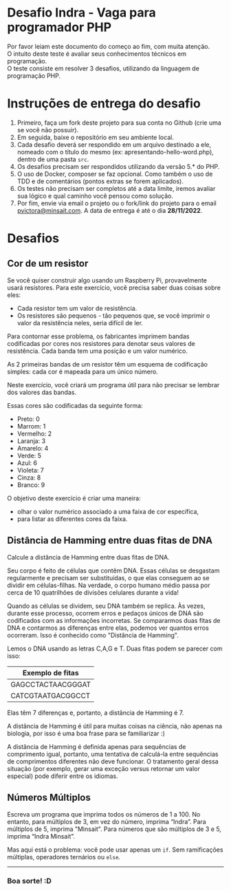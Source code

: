 # Desafio Indra - Vaga para programador PHP

Por favor leiam este documento do começo ao fim, com muita atenção. <br>
O intuito deste teste é avaliar seus conhecimentos técnicos em programação. <br>
O teste consiste em resolver 3 desafios, utilizando da linguagem de programação PHP. <br>

# Instruções de entrega do desafio

1. Primeiro, faça um fork deste projeto para sua conta no Github (crie uma se você não possuir).
2. Em seguida, baixe o repositório em seu ambiente local.
3. Cada desafio deverá ser respondido em um arquivo destinado a ele, nomeado com o título do mesmo (ex: apresentando-hello-word.php), dentro de uma pasta `src`.
4. Os desafios precisam ser respondidos utilizando da versão 5.* do PHP.
5. O uso de Docker, composer se faz opcional. Como também o uso de TDD e de comentários (pontos extras se forem aplicados).
6. Os testes não precisam ser completos até a data limite, iremos avaliar sua lógico e qual caminho você pensou como solução.
7. Por fim, envie via email o projeto ou o fork/link do projeto para o email <pvictora@minsait.com>. A data de entrega é até o dia **28/11/2022**.

# Desafios

## Cor de um resistor

Se você quiser construir algo usando um Raspberry Pi, provavelmente usará resistores. Para este exercício, você precisa saber duas coisas sobre eles:

* Cada resistor tem um valor de resistência.
* Os resistores são pequenos - tão pequenos que, se você imprimir o valor da resistência neles, seria difícil de ler.

Para contornar esse problema, os fabricantes imprimem bandas codificadas por cores nos resistores para denotar seus valores de resistência. Cada banda tem uma posição e um valor numérico.

As 2 primeiras bandas de um resistor têm um esquema de codificação simples: cada cor é mapeada para um único número.

Neste exercício, você criará um programa útil para não precisar se lembrar dos valores das bandas.

Essas cores são codificadas da seguinte forma:

* Preto: 0
* Marrom: 1
* Vermelho: 2
* Laranja: 3
* Amarelo: 4
* Verde: 5
* Azul: 6
* Violeta: 7
* Cinza: 8
* Branco: 9

O objetivo deste exercício é criar uma maneira:

* olhar o valor numérico associado a uma faixa de cor específica,
* para listar as diferentes cores da faixa.


## Distância de Hamming entre duas fitas de DNA

Calcule a distância de Hamming entre duas fitas de DNA.

Seu corpo é feito de células que contêm DNA. Essas células se desgastam regularmente e precisam ser substituídas, o que elas conseguem ao se dividir em células-filhas. Na verdade, o corpo humano médio passa por cerca de 10 quatrilhões de divisões celulares durante a vida!

Quando as células se dividem, seu DNA também se replica. Às vezes, durante esse processo, ocorrem erros e pedaços únicos de DNA são codificados com as informações incorretas. Se compararmos duas fitas de DNA e contarmos as diferenças entre elas, podemos ver quantos erros ocorreram. Isso é conhecido como "Distância de Hamming".

Lemos o DNA usando as letras C,A,G e T. Duas fitas podem se parecer com isso:

Exemplo de fitas |
-----------------|
GAGCCTACTAACGGGAT|
CATCGTAATGACGGCCT|

Elas têm 7 diferenças e, portanto, a distância de Hamming é 7.

A distância de Hamming é útil para muitas coisas na ciência, não apenas na biologia, por isso é uma boa frase para se familiarizar :)

A distância de Hamming é definida apenas para sequências de comprimento igual, portanto, uma tentativa de calculá-la entre sequências de comprimentos diferentes não deve funcionar. O tratamento geral dessa situação (por exemplo, gerar uma exceção versus retornar um valor especial) pode diferir entre os idiomas.


## Números Múltiplos

Escreva um programa que imprima todos os números de 1 a 100. No entanto, para múltiplos de 3, em vez do número, imprima “Indra”. Para múltiplos de 5, imprima "Minsait". Para números que são múltiplos de 3 e 5, imprima “Indra Minsait”.

Mas aqui está o problema: você pode usar apenas um `if`. Sem ramificações múltiplas, operadores ternários ou `else`.

---

### Boa sorte! :D
